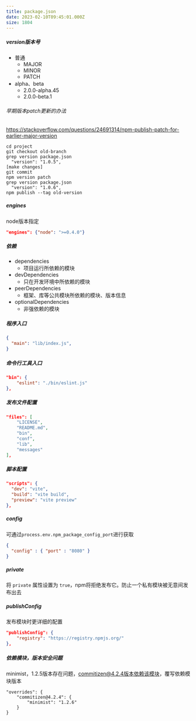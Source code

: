 ```yaml
---
title: package.json
date: 2023-02-10T09:45:01.000Z
size: 1804
---
```

##### version版本号
- 普通
  - MAJOR
  - MINOR
  - PATCH
- alpha、beta
  - 2.0.0-alpha.45
  - 2.0.0-beta.1
###### 早期版本patch更新的办法
https://stackoverflow.com/questions/24691314/npm-publish-patch-for-earlier-major-version
```shell
cd project
git checkout old-branch
grep version package.json
  "version": "1.0.5",
[make changes]
git commit
npm version patch
grep version package.json
  "version": "1.0.6",
npm publish --tag old-version
```


##### engines

node版本指定

```json
"engines": {"node": ">=0.4.0"}
```



##### 依赖

- dependencies
  - 项目运行所依赖的模块
- devDependencies
  - 只在开发环境中所依赖的模块
- peerDependencies
  - 框架、库等公共模块所依赖的模块、版本信息
- optionalDependencies
  - 非强依赖的模块

##### 程序入口

```json
{
  "main": "lib/index.js",
}
```

##### 命令行工具入口

```json
"bin": {
	"eslint": "./bin/eslint.js"
},
```

##### 发布文件配置

```json
"files": [
    "LICENSE",
    "README.md",
    "bin",
    "conf",
    "lib",
    "messages"
],
```

##### 脚本配置

```json
"scripts": {
  "dev": "vite",
  "build": "vite build",
  "preview": "vite preview"
},
```

##### config

可通过`process.env.npm_package_config_port`进行获取

```json
{
  "config" : { "port" : "8080" }
}
```

##### private

将 `private` 属性设置为 `true`，npm将拒绝发布它。防止一个私有模块被无意间发布出去

##### publishConfig

发布模块时更详细的配置

```json
"publishConfig": {
	"registry": "https://registry.npmjs.org/"
},
```

##### 依赖模块，版本安全问题

minimist，1.2.5版本存在问题，commitizen@4.2.4版本依赖该模块，覆写依赖模块版本

```
"overrides": {
	"commitizen@4.2.4": {
		"minimist": "1.2.6"
	}
}
```

